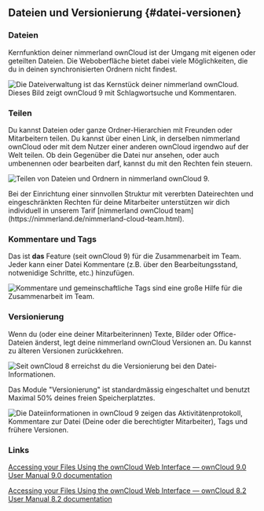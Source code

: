 ## Dateien und Versionierung {#datei-versionen}

### Dateien
Kernfunktion deiner nimmerland ownCloud ist der Umgang mit eigenen oder geteilten Dateien. Die Weboberfläche bietet dabei viele Möglichkeiten, die du in deinen synchronisierten Ordnern nicht findest.

![Die Dateiverwaltung ist das Kernstück deiner nimmerland ownCloud. Dieses Bild zeigt ownCloud 9 mit Schlagwortsuche und Kommentaren.](https://lehre.nimmerland.de/index.php/s/ekGOqs8cLEPRcEx/download)

### Teilen
Du kannst Dateien oder ganze Ordner-Hierarchien mit Freunden oder Mitarbeitern teilen. Du kannst über einen Link, in derselben nimmerland ownCloud oder mit dem Nutzer einer anderen ownCloud irgendwo auf der Welt teilen. Ob dein Gegenüber die Datei nur ansehen, oder auch umbenennen oder bearbeiten darf, kannst du mit den Rechten fein steuern.

![Teilen von Dateien und Ordnern in nimmerland ownCloud 9.](https://lehre.nimmerland.de/index.php/s/6ojwnx9BLT5wPSJ/download)

<div class="alert alert-info">
Bei der Einrichtung einer sinnvollen Struktur mit vererbten Dateirechten und eingeschränkten Rechten für deine Mitarbeiter unterstützen wir dich individuell in unserem Tarif [nimmerland ownCloud team](https://nimmerland.de/nimmerland-cloud-team.html).
</div>

### Kommentare und Tags
Das ist **das** Feature (seit ownCloud 9) für die Zusammenarbeit im Team. Jeder kann einer Datei Kommentare (z.B. über den Bearbeitungsstand, notwenidige Schritte, etc.) hinzufügen.

![Kommentare und gemeinschaftliche Tags sind eine große Hilfe für die Zusammenarbeit im Team.](https://lehre.nimmerland.de/index.php/s/U84Gpa4gZz0UtUa/download)


### Versionierung

Wenn du (oder eine deiner Mitarbeiterinnen) Texte, Bilder oder Office-Dateien änderst, legt deine nimmerland ownCloud Versionen an. Du kannst zu älteren Versionen zurückkehren.

![Seit ownCloud 8 erreichst du die Versionierung bei den Datei-Informationen.](https://lehre.nimmerland.de/index.php/s/pfdhCSvb8WqPVr8/download)

Das Module "Versionierung" ist standardmässig eingeschaltet und benutzt Maximal 50% deines freien Speicherplatztes.

![Die Dateiinformationen in ownCloud 9 zeigen das Aktivitätenprotokoll, Kommentare zur Datei (Deine oder die berechtigter Mitarbeiter), Tags und frühere Versionen.](https://lehre.nimmerland.de/index.php/s/1LkqVPORWC5F48M/download)

### Links

[Accessing your Files Using the ownCloud Web Interface — ownCloud 9.0 User Manual 9.0 documentation](https://doc.owncloud.org/server/9.0/user_manual/files/access_webgui.html#comments)

[Accessing your Files Using the ownCloud Web Interface — ownCloud 8.2 User Manual 8.2 documentation](https://doc.owncloud.org/server/8.2/user_manual/files/access_webgui.html)
